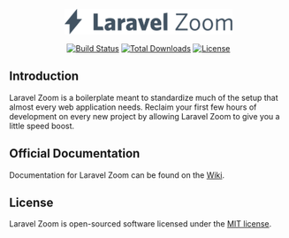 <p align="center"><img src="https://github.com/austintoddj/laravel-zoom/blob/master/resources/assets/admin/img/laravel-zoom.svg" height="46"></p>

<p align="center">
<a href="https://travis-ci.org/austintoddj/laravel-zoom"><img src="https://travis-ci.org/austintoddj/laravel-zoom.svg" alt="Build Status"></a>
<a href="https://packagist.org/packages/austintoddj/laravel-zoom"><img src="https://poser.pugx.org/austintoddj/laravel-zoom/d/total.svg" alt="Total Downloads"></a>
<a href="https://packagist.org/packages/austintoddj/laravel-zoom"><img src="https://poser.pugx.org/austintoddj/laravel-zoom/license.svg" alt="License"></a>
</p>

## Introduction

Laravel Zoom is a boilerplate meant to standardize much of the setup that almost every web application needs. Reclaim your first few hours of development on every new project by allowing Laravel Zoom to give you a little speed boost.

## Official Documentation

Documentation for Laravel Zoom can be found on the [Wiki](https://github.com/austintoddj/laravel-zoom/wiki).

## License

Laravel Zoom is open-sourced software licensed under the [MIT license](http://opensource.org/licenses/MIT).